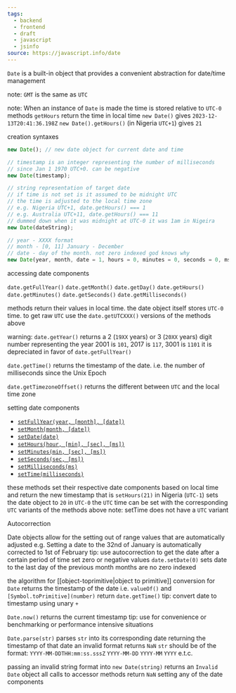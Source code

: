 ```yaml
---
tags:
  - backend
  - frontend
  - draft
  - javascript
  - jsinfo
source: https://javascript.info/date
---
```

`Date` is a built-in object that provides a convenient abstraction for date/time management

note:
	`GMT` is the same as `UTC`

note:
	When an instance of `Date` is made the time is stored relative to `UTC-0`
	methods `getHours` return the time in local time
	`new Date()` gives `2023-12-13T20:41:36.198Z`
	`new Date().getHours()`  (in Nigeria `UTC+1`) gives `21` 

creation syntaxes

```javascript
new Date(); // new date object for current date and time

// timestamp is an integer representing the number of milliseconds
// since Jan 1 1970 UTC+0. can be negative
new Date(timestamp); 

// string representation of target date
// if time is not set is it assumed to be midnight UTC
// the time is adjusted to the local time zone
// e.g. Nigeria UTC+1, date.getHours() === 1
// e.g. Australia UTC+11, date.getHours() === 11
// dummed down when it was midnight at UTC-0 it was 1am in Nigeira
new Date(dateString);

// year - XXXX format
// month - [0, 11] January - December
// date - day of the month. not zero indexed god knows why
new Date(year, month, date = 1, hours = 0, minutes = 0, seconds = 0, ms = 0);
```

accessing date components

`date.getFullYear()`
`date.getMonth()`
`date.getDay()`
`date.getHours()`
`date.getMinutes()`
`date.getSeconds()`
`date.getMilliseconds()`

methods return their values in local time. the date object itself stores `UTC-0` time.
to get raw `UTC` use the `date.getUTCXXX()` versions of the methods above

warning:
	`date.getYear()` returns a 2 (`19XX` years) or 3 (`20XX` years) digit number representing the year
	2001 is `101`, 2017 is `117`, 3001 is `1101`
	it is depreciated in favor of `date.getFullYear()`

`date.getTime()` returns the timestamp of the date. i.e. the number of milliseconds since the Unix Epoch

`date.getTimezoneOffset()` returns the different between `UTC` and the local time zone

setting date components

- [`setFullYear(year, [month], [date])`](https://developer.mozilla.org/en-US/docs/Web/JavaScript/Reference/Global_Objects/Date/setFullYear)
- [`setMonth(month, [date])`](https://developer.mozilla.org/en-US/docs/Web/JavaScript/Reference/Global_Objects/Date/setMonth)
- [`setDate(date)`](https://developer.mozilla.org/en-US/docs/Web/JavaScript/Reference/Global_Objects/Date/setDate)
- [`setHours(hour, [min], [sec], [ms])`](https://developer.mozilla.org/en-US/docs/Web/JavaScript/Reference/Global_Objects/Date/setHours)
- [`setMinutes(min, [sec], [ms])`](https://developer.mozilla.org/en-US/docs/Web/JavaScript/Reference/Global_Objects/Date/setMinutes)
- [`setSeconds(sec, [ms])`](https://developer.mozilla.org/en-US/docs/Web/JavaScript/Reference/Global_Objects/Date/setSeconds)
- [`setMilliseconds(ms)`](https://developer.mozilla.org/en-US/docs/Web/JavaScript/Reference/Global_Objects/Date/setMilliseconds)
- [`setTime(milliseconds)`](https://developer.mozilla.org/en-US/docs/Web/JavaScript/Reference/Global_Objects/Date/setTime)

these methods set their respective date components based on local time and return the new timestamp
that is `setHours(21)` in Nigeria (`UTC-1`) sets the date object to `20` in `UTC-0`
the `UTC` time can be set with the corresponding `UTC` variants of the methods above
note: 
	setTime does not have a `UTC` variant

Autocorrection

Date objects allow for the setting out of range values that are automatically adjusted
e.g. Setting a date to the 32nd of January is automatically corrected to 1st of February
tip:
	use autocorrection to get the date after a certain period of time
	set zero or negative values `date.setDate(0)` sets date to the last day of the previous month
	months are no zero indexed

the algorithm for [[object-toprimitive|object to primitive]] conversion for `Date` returns the timestamp of the date
i.e. `valueOf()` and `[Symbol.toPrimitive](number)` return `date.getTime()`
tip: 
	convert date to timestamp using unary `+` 

`Date.now()` returns the current timestamp 
tip:
	use for convenience or benchmarking or performance intensive situations 

`Date.parse(str)` parses `str` into its corresponding date returning the timestamp of that date
an invalid format returns `NaN`
`str` should be of the format: 
	`YYYY-MM-DDTHH:mm:ss.sssZ`
	`YYYY-MM-DD` `YYYY-MM` `YYYY` e.t.c.

passing an invalid string format into `new Date(string)` returns an `Invalid Date` object
all calls to accessor methods return `NaN`
setting any of the date components
